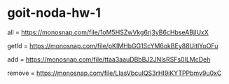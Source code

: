 # goit-noda-hw-1

all = https://monosnap.com/file/1oM5HSZwVkg6rj3yB6cHbseABjIUxX

getId = https://monosnap.com/file/pKIMHbGG1ScYM6okBEy88UitlYoOFu

add = https://monosnap.com/file/ttaa3aauDBbBJ2JNlsRSFs0ILMcDeh

remove = https://monosnap.com/file/LIasVbcuIQS3rHI9iKYTPPbmv9u0xC
